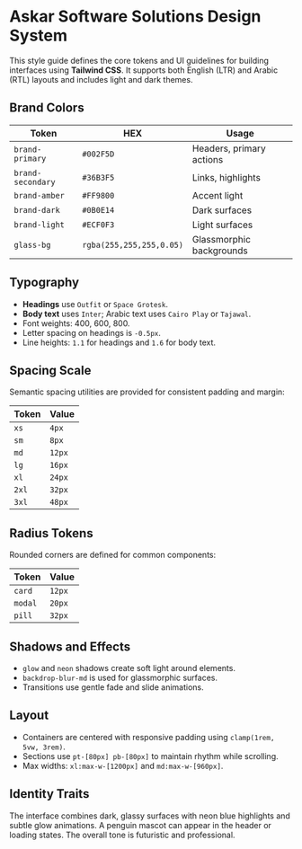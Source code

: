 # Askar Software Solutions Design System

This style guide defines the core tokens and UI guidelines for building interfaces using **Tailwind CSS**. It supports both English (LTR) and Arabic (RTL) layouts and includes light and dark themes.

## Brand Colors

| Token | HEX | Usage |
|-------|-----|-------|
| `brand-primary` | `#002F5D` | Headers, primary actions |
| `brand-secondary` | `#36B3F5` | Links, highlights |
| `brand-amber` | `#FF9800` | Accent light |
| `brand-dark` | `#0B0E14` | Dark surfaces |
| `brand-light` | `#ECF0F3` | Light surfaces |
| `glass-bg` | `rgba(255,255,255,0.05)` | Glassmorphic backgrounds |

## Typography

- **Headings** use `Outfit` or `Space Grotesk`.
- **Body text** uses `Inter`; Arabic text uses `Cairo Play` or `Tajawal`.
- Font weights: 400, 600, 800.
- Letter spacing on headings is `-0.5px`.
- Line heights: `1.1` for headings and `1.6` for body text.

## Spacing Scale

Semantic spacing utilities are provided for consistent padding and margin:

| Token | Value |
|-------|-------|
| `xs` | `4px` |
| `sm` | `8px` |
| `md` | `12px` |
| `lg` | `16px` |
| `xl` | `24px` |
| `2xl` | `32px` |
| `3xl` | `48px` |

## Radius Tokens

Rounded corners are defined for common components:

| Token | Value |
|-------|-------|
| `card` | `12px` |
| `modal` | `20px` |
| `pill` | `32px` |

## Shadows and Effects

- `glow` and `neon` shadows create soft light around elements.
- `backdrop-blur-md` is used for glassmorphic surfaces.
- Transitions use gentle fade and slide animations.

## Layout

- Containers are centered with responsive padding using `clamp(1rem, 5vw, 3rem)`.
- Sections use `pt-[80px] pb-[80px]` to maintain rhythm while scrolling.
- Max widths: `xl:max-w-[1200px]` and `md:max-w-[960px]`.

## Identity Traits

The interface combines dark, glassy surfaces with neon blue highlights and subtle glow animations. A penguin mascot can appear in the header or loading states. The overall tone is futuristic and professional.

